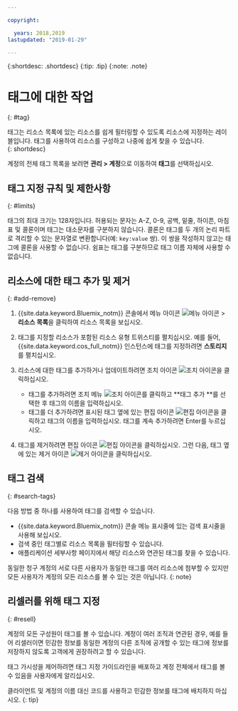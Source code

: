 ```yaml
---

copyright:

  years: 2018,2019
lastupdated: "2019-01-29"

---
```


{:shortdesc: .shortdesc}
{:tip: .tip}
{:note: .note}


# 태그에 대한 작업
{: #tag}

태그는 리소스 목록에 있는 리소스를 쉽게 필터링할 수 있도록 리소스에 지정하는 레이블입니다. 태그를 사용하여 리소스를 구성하고 나중에 쉽게 찾을 수 있습니다.  
{: shortdesc}

계정의 전체 태그 목록을 보려면 **관리 > 계정**으로 이동하여 **태그**를 선택하십시오.

## 태그 지정 규칙 및 제한사항
{: #limits}

태그의 최대 크기는 128자입니다. 허용되는 문자는 A-Z, 0-9, 공백, 밑줄, 하이픈, 마침표 및 콜론이며 태그는 대소문자를 구분하지 않습니다. 콜론은 태그를 두 개의 논리 파트로 격리할 수 있는 문자열로 변환합니다(예: `key:value` 쌍). 이 쌍을 작성하지 않고는 태그에 콜론을 사용할 수 없습니다. 쉼표는 태그를 구분하므로 태그 이름 자체에 사용할 수 없습니다.


## 리소스에 대한 태그 추가 및 제거
{: #add-remove}

1. {{site.data.keyword.Bluemix_notm}} 콘솔에서 메뉴 아이콘 ![메뉴 아이콘](../icons/icon_hamburger.svg) > **리소스 목록**을 클릭하여 리소스 목록을 보십시오. 
2. 태그를 지정할 리소스가 포함된 리소스 유형 트위스티를 펼치십시오. 예를 들어, {{site.data.keyword.cos_full_notm}} 인스턴스에 태그를 지정하려면 **스토리지**를 펼치십시오.  
3. 리소스에 대한 태그를 추가하거나 업데이트하려면 조치 아이콘 ![조치 아이콘](../icons/action-menu-icon.svg)을 클릭하십시오. 

    * 태그를 추가하려면 조치 메뉴 ![조치 아이콘](../icons/action-menu-icon.svg)를 클릭하고 **태그 추가 **를 선택한 후 태그의 이름을 입력하십시오. 
    * 태그를 더 추가하려면 표시된 태그 옆에 있는 편집 아이콘 ![편집 아이콘](../icons/edit-tagging.svg)을 클릭하고 태그의 이름을 입력하십시오. 태그를 계속 추가하려면 Enter를 누르십시오.
4. 태그를 제거하려면 편집 아이콘 ![편집 아이콘](../icons/edit-tagging.svg)을 클릭하십시오. 그런 다음, 태그 옆에 있는 제거 아이콘 ![제거 아이콘](../icons/close-tagging.svg)을 클릭하십시오. 

## 태그 검색
{: #search-tags}

다음 방법 중 하나를 사용하여 태그를 검색할 수 있습니다.

  * {{site.data.keyword.Bluemix_notm}} 콘솔 메뉴 표시줄에 있는 검색 표시줄을 사용해 보십시오.
  * 검색 중인 태그별로 리소스 목록을 필터링할 수 있습니다.
  * 애플리케이션 세부사항 페이지에서 해당 리소스와 연관된 태그를 찾을 수 있습니다.

동일한 청구 계정의 서로 다른 사용자가 동일한 태그를 여러 리소스에 첨부할 수 있지만 모든 사용자가 계정의 모든 리소스를 볼 수 있는 것은 아닙니다.
{: note}


## 리셀러를 위해 태그 지정
{: #resell}

계정의 모든 구성원이 태그를 볼 수 있습니다.
계정이 여러 조직과 연관된 경우, 예를 들어 리셀러이면 민감한 정보를 동일한 계정의 다른 조직에 공개할 수 있는 태그에 정보를 저장하지 않도록 고객에게 권장하려고 할 수 있습니다.

태그 가시성을 제어하려면 태그 지정 가이드라인을 배포하고 계정 전체에서 태그를 볼 수 있음을 사용자에게 알리십시오. 

클라이언트 및 계정의 이름 대신 코드를 사용하고 민감한 정보를 태그에 배치하지 마십시오.
{: tip}

